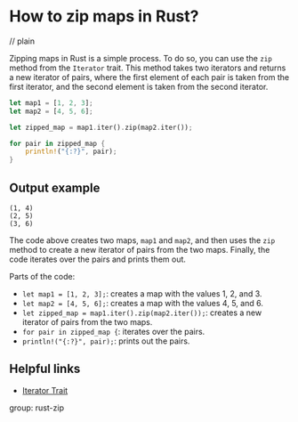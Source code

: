 # How to zip maps in Rust?
// plain

Zipping maps in Rust is a simple process. To do so, you can use the `zip` method from the `Iterator` trait. This method takes two iterators and returns a new iterator of pairs, where the first element of each pair is taken from the first iterator, and the second element is taken from the second iterator.

```rust
let map1 = [1, 2, 3];
let map2 = [4, 5, 6];

let zipped_map = map1.iter().zip(map2.iter());

for pair in zipped_map {
    println!("{:?}", pair);
}
```

## Output example

```
(1, 4)
(2, 5)
(3, 6)
```

The code above creates two maps, `map1` and `map2`, and then uses the `zip` method to create a new iterator of pairs from the two maps. Finally, the code iterates over the pairs and prints them out.

Parts of the code:
- `let map1 = [1, 2, 3];`: creates a map with the values 1, 2, and 3.
- `let map2 = [4, 5, 6];`: creates a map with the values 4, 5, and 6.
- `let zipped_map = map1.iter().zip(map2.iter());`: creates a new iterator of pairs from the two maps.
- `for pair in zipped_map {`: iterates over the pairs.
- `println!("{:?}", pair);`: prints out the pairs.

## Helpful links
- [Iterator Trait](https://doc.rust-lang.org/std/iter/trait.Iterator.html)

group: rust-zip